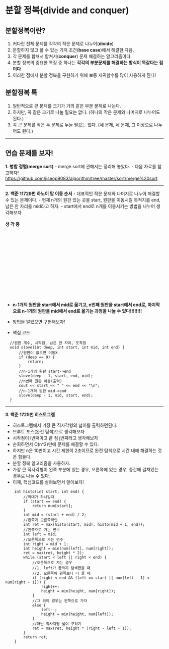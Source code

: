 # 분할 정복(divide and conquer)

  ## 분할정복이란?
   1. 커다란 전체 문제를 각각의 작은 문제로 나누어(**divide**)
   2. 분할하지 않고 풀 수 있는 기저 조건(**base case**)에서 해결한 다음,
   2. 각 문제를 합쳐서 합쳐서(**conquer**) 문제 해결하는 알고리즘이다.
   3. 분할 정복의 중요한 특징 중 하나는 **각각의 부분문제를 해결하는 방식이 똑같다는 점이다**
   4. 이러한 점에서 분할 정복을 구현하기 위해 보통 재귀함수를 많이 사용하게 된다!
   
   
  ## 분할정복 특
   1. 일반적으로 큰 문제를 크기가 거의 같은 부분 문제로 나눈다.
   2. 하지만, 꼭 같은 크기로 나눌 필요는 없다. (하나의 작은 문제와 나머지로 나누어도 된다.)
   3. 꼭 큰 문제를 작은 두 문제로 누눌 필요는 없다. (세 문제, 네 문제, 그 이상으로 나누어도 된다.)
   
   ---
   
  ## 연습 문제를 보자!
   **1. 병합 정렬(merge sort)**
     - merge sort에 관해서는 정리해 놓았다.
     - 다음 자료를 참고하자!
     <br/> <https://github.com/jiseop9083/algorithm/tree/master/sort/merge%20sort>
     
   ---
     
  **2. 백준 11729번 하노이 탑 이동 순서**
     - 대표적인 작은 문제와 나머지로 나누어 해결할 수 있는 문제이다.
     - 현재 n개의 원판 있는 곳을 start, 원판을 이동시킬 목적지를 end, 남은 한 자리를 mid라고 하자.
     - start에서 end로 n개를 이동시키는 방법을 나누어 생각해보자
    <br/>
    <br/>
    **생 각 중**
    <br/>
    <br/>
    <br/>
    <br/>
    <br/>
    <br/>
    <br/>
    <br/>
    <br/>
    <br/>
    <br/>
    <br/>
    <br/>
    <br/>
 - **n-1개의 원판을 start에서 mid로 옮기고, n번째 원판을 start에서 end로, 마지막으로 n-1개의 원판을 mid에서 end로 옮기는 과정을 나눌 수 있다!!!!!!!!**
     
 - 방법을 알았으면 구현해보자!
     
  - 핵심 코드
  ```
    //원판 개수, 시작점, 남은 한 자리, 도착점
    void slove(int deep, int start, int mid, int end) {
	    //원판이 없으면 이동X
	    if (deep == 0) {
		    return;
	    }
	    //n-1개의 원판 start->end
	    slove(deep - 1, start, end, mid);
	    //n번째 원판 이동(출력)
	    cout << start << " " << end << "\n";
	    //n-1개의 원판 mid->end
	    slove(deep - 1, mid, start, end);
    }
```

---

  **3. 백준 1725번 히스토그램**
   - 히스토그램에서 가장 큰 직사각형의 넓이를 출력하면된다.
   - 브루트 포스(완전 탐색)으로 생각해보자
   - 시작점이 i번째이고 끝 점 j번째라고 생각해보자
   - 순회하면서 O(n^2)만에 문제를 해결할 수 있다.
   - 하지만 n은 10만이고 시간 제한이 2초이므로 완전 탐색으로 시간 내에 해결하는 것은 힘들다.
   - 분할 정복 알고리즘을 사용하자.
   - 가장 큰 직사각형이 왼쪽 부분에 있는 경우, 오른쪽에 있는 경우, 중간에 걸쳐있는 경우로 나눌 수 있다.
   - 이제, 핵심코드를 살펴보면서 알아보자!
   
   
```
   	int histo(int start, int end) {
		//막대가 하나일때
		if (start == end) {
			return num[start];
		}
		int mid = (start + end) / 2;
		//왼쪽과 오른쪽확인
		int ret = max(histo(start, mid), histo(mid + 1, end));
		//왼쪽으로 가는 변수
		int left = mid;
		//오른쪽으로 가는 변수
		int right = mid + 1;
		int height = min(num[left], num[right]);
		ret = max(ret, height * 2);
		while (start < left || right < end) {
			//오른쪽으로 가는 경우
			//1. left가 끝까지 탐색했을 때
			//2. 오른쪽이 왼쪽보다 더 클 때
			if (right < end && (left == start || num[left - 1] < num[right + 1])) {
				right++;
				height = min(height, num[right]);
			}
			//그 외의 경우는 왼쪽으로 가자
			else {
				left--;
				height = min(height, num[left]);
			}
			//매번 직사각형 넓이 구하기
			ret = max(ret, height * (right - left + 1));
		}
		return ret;
	}
